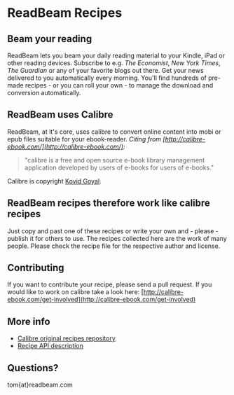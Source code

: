 # ReadBeam Recipes
## Beam your reading
ReadBeam lets you beam your daily reading material to your Kindle, iPad or other reading devices. Subscribe to e.g. _The Economist_, _New York Times_, _The Guardian_ or any of your favorite blogs out there. Get your news delivered to you automatically every morning. You'll find hundreds of pre-made recipes - or you can roll your own - to manage the download and conversion automatically.

## ReadBeam uses Calibre
ReadBeam, at it's core, uses calibre to convert online content into mobi or epub files suitable for your ebook-reader.
_Citing from [http://calibre-ebook.com/](http://calibre-ebook.com/):_
> "calibre is a free and open source e-book library management application
> developed by users of e-books for users of e-books."

Calibre is copyright [Kovid Goyal](http://kovidgoyal.net/).

## ReadBeam recipes therefore work like calibre recipes
Just copy and past one of these recipes or write your own and - please - publish it for others to use. The recipes collected here are the work of many people. Please check the recipe file for the respective author and license.

## Contributing
If you want to contribute your recipe, please send a pull request. If you would like to work on calibre take a look here: [http://calibre-ebook.com/get-involved](http://calibre-ebook.com/get-involved)

## More info
* [Calibre original recipes repository](http://bazaar.launchpad.net/%7Ekovid/calibre/trunk/files/head%3A/resources/recipes/)
* [Recipe API description](http://calibre-ebook.com/user_manual/news_recipe.html)

## Questions?
tom{at}readbeam.com
